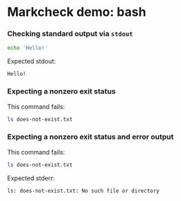 # Markcheck demo: bash

<!--markcheck config:
{
  "lang": {
    "bash": {
      "runFileName": "main.sh",
      "commands": [
        ["bash", "$FILE_NAME"]
      ],
    },
  },
}
-->

### Checking standard output via `stdout`

```bash
echo 'Hello!'
```

Expected stdout:

<!--markcheck define="stdout"-->
```
Hello!
```

### Expecting a nonzero exit status

This command fails:

<!--markcheck exitStatus="nonzero"-->
```bash
ls does-not-exist.txt
```

### Expecting a nonzero exit status and error output

This command fails:

<!--markcheck exitStatus="nonzero" stderr="stderr-ls"-->
```bash
ls does-not-exist.txt
```

Expected stderr:

<!--markcheck id="stderr-ls"-->
```
ls: does-not-exist.txt: No such file or directory
```

